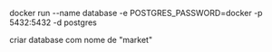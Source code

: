 <p>docker run --name database -e POSTGRES_PASSWORD=docker -p 5432:5432 -d postgres</p>
<p>criar database com nome de "market"</p>